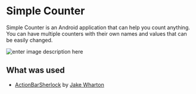 Simple Counter
==============
Simple Counter is an Android application that can help you count anything. You can have multiple counters with their own names and values that can be easily changed.

![enter image description here][1]

What was used
-------------
* [ActionBarSherlock][2] by [Jake Wharton][3]


  [1]: http://tsukanov.me/stuff/simple-counter/art.png
  [2]: http://actionbarsherlock.com/
  [3]: http://jakewharton.com/